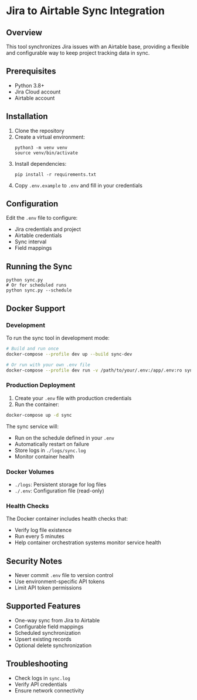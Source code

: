 # Jira to Airtable Sync Integration

## Overview
This tool synchronizes Jira issues with an Airtable base, providing a flexible and configurable way to keep project tracking data in sync.

## Prerequisites
- Python 3.8+
- Jira Cloud account
- Airtable account

## Installation
1. Clone the repository
2. Create a virtual environment:
   ```
   python3 -m venv venv
   source venv/bin/activate
   ```
3. Install dependencies:
   ```
   pip install -r requirements.txt
   ```
4. Copy `.env.example` to `.env` and fill in your credentials

## Configuration
Edit the `.env` file to configure:
- Jira credentials and project
- Airtable credentials
- Sync interval
- Field mappings

## Running the Sync
```
python sync.py
# Or for scheduled runs
python sync.py --schedule
```

## Docker Support
### Development
To run the sync tool in development mode:
```bash
# Build and run once
docker-compose --profile dev up --build sync-dev

# Or run with your own .env file
docker-compose --profile dev run -v /path/to/your/.env:/app/.env:ro sync-dev
```

### Production Deployment
1. Create your `.env` file with production credentials
2. Run the container:
```bash
docker-compose up -d sync
```

The sync service will:
- Run on the schedule defined in your `.env`
- Automatically restart on failure
- Store logs in `./logs/sync.log`
- Monitor container health

### Docker Volumes
- `./logs`: Persistent storage for log files
- `./.env`: Configuration file (read-only)

### Health Checks
The Docker container includes health checks that:
- Verify log file existence
- Run every 5 minutes
- Help container orchestration systems monitor service health

## Security Notes
- Never commit `.env` file to version control
- Use environment-specific API tokens
- Limit API token permissions

## Supported Features
- One-way sync from Jira to Airtable
- Configurable field mappings
- Scheduled synchronization
- Upsert existing records
- Optional delete synchronization

## Troubleshooting
- Check logs in `sync.log`
- Verify API credentials
- Ensure network connectivity
